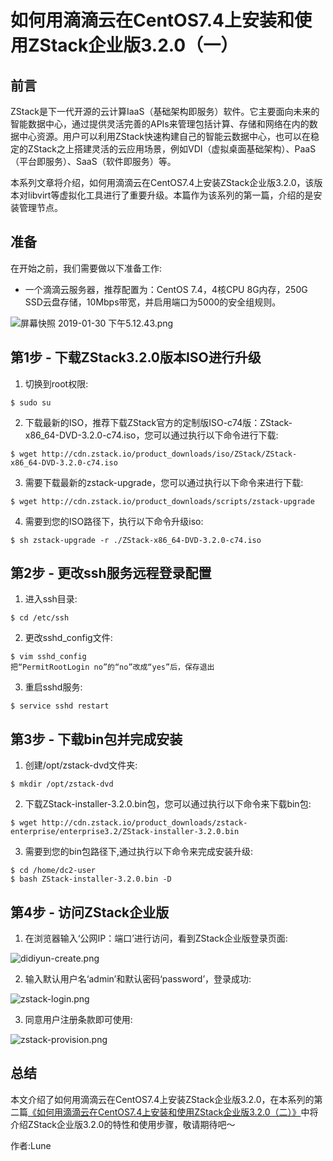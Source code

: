 # 如何用滴滴云在CentOS7.4上安装和使用ZStack企业版3.2.0（一）

## 前言

ZStack是下一代开源的云计算IaaS（基础架构即服务）软件。它主要面向未来的智能数据中心，通过提供灵活完善的APIs来管理包括计算、存储和网络在内的数据中心资源。用户可以利用ZStack快速构建自己的智能云数据中心，也可以在稳定的ZStack之上搭建灵活的云应用场景，例如VDI（虚拟桌面基础架构）、PaaS（平台即服务）、SaaS（软件即服务）等。

本系列文章将介绍，如何用滴滴云在CentOS7.4上安装ZStack企业版3.2.0，该版本对libvirt等虚拟化工具进行了重要升级。本篇作为该系列的第一篇，介绍的是安装管理节点。

## 准备

在开始之前，我们需要做以下准备工作:

* 一个滴滴云服务器，推荐配置为：CentOS 7.4，4核CPU 8G内存，250G SSD云盘存储，10Mbps带宽，并启用端口为5000的安全组规则。

![屏幕快照 2019-01-30 下午5.12.43.png](https://github.com/luneyuyu/notes-on-learning-zstack/blob/master/%E5%B1%8F%E5%B9%95%E5%BF%AB%E7%85%A7%202019-01-30%20%E4%B8%8B%E5%8D%885.12.43.png)

## 第1步 - 下载ZStack3.2.0版本ISO进行升级

1. 切换到root权限:

```
$ sudo su
```

2. 下载最新的ISO，推荐下载ZStack官方的定制版ISO-c74版：ZStack-x86_64-DVD-3.2.0-c74.iso，您可以通过执行以下命令进行下载:

```
$ wget http://cdn.zstack.io/product_downloads/iso/ZStack/ZStack-x86_64-DVD-3.2.0-c74.iso
```

3. 需要下载最新的zstack-upgrade，您可以通过执行以下命令来进行下载:

```
$ wget http://cdn.zstack.io/product_downloads/scripts/zstack-upgrade
```

4. 需要到您的ISO路径下，执行以下命令升级iso:

```
$ sh zstack-upgrade -r ./ZStack-x86_64-DVD-3.2.0-c74.iso
```

## 第2步 - 更改ssh服务远程登录配置

1. 进入ssh目录:

```
$ cd /etc/ssh
```

2. 更改sshd_config文件:

```
$ vim sshd_config
把“PermitRootLogin no”的“no”改成“yes”后，保存退出
```

3. 重启sshd服务:

```
$ service sshd restart
```

## 第3步 - 下载bin包并完成安装

1. 创建/opt/zstack-dvd文件夹:

```
$ mkdir /opt/zstack-dvd
```

2. 下载ZStack-installer-3.2.0.bin包，您可以通过执行以下命令来下载bin包:

```
$ wget http://cdn.zstack.io/product_downloads/zstack-enterprise/enterprise3.2/ZStack-installer-3.2.0.bin
```

3. 需要到您的bin包路径下,通过执行以下命令来完成安装升级:

```
$ cd /home/dc2-user
$ bash ZStack-installer-3.2.0.bin -D
```

## 第4步 - 访问ZStack企业版

1. 在浏览器输入‘公网IP：端口’进行访问，看到ZStack企业版登录页面:

![didiyun-create.png](https://github.com/luneyuyu/notes-on-learning-zstack/blob/master/didiyun-create.png)

2. 输入默认用户名‘admin’和默认密码‘password’，登录成功:

![zstack-login.png](https://github.com/luneyuyu/notes-on-learning-zstack/blob/master/zstack-login.png)

3. 同意用户注册条款即可使用:

![zstack-provision.png](https://github.com/luneyuyu/notes-on-learning-zstack/blob/master/zstack-provision.png)

## 总结

本文介绍了如何用滴滴云在CentOS7.4上安装ZStack企业版3.2.0，在本系列的第二篇[《如何用滴滴云在CentOS7.4上安装和使用ZStack企业版3.2.0（二）》](https://github.com/luneyuyu/notes-on-learning-zstack/blob/master/How-to-use-ZStack3.2.0.md)中将介绍ZStack企业版3.2.0的特性和使用步骤，敬请期待吧～

作者:Lune
